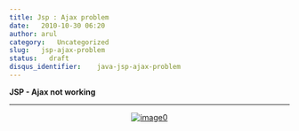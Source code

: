 ```yaml
---
title: Jsp : Ajax problem
date:   2010-10-30 06:20
author: arul
category:   Uncategorized
slug:   jsp-ajax-problem
status:   draft
disqus_identifier:    java-jsp-ajax-problem
---
```


**JSP - Ajax not working**

------------------------------------------------------------------------

<div class="separator" style="clear: both; text-align: center;">

[![image0](http://3.bp.blogspot.com/_X5tq9y9xv2s/S9W6hw9EiqI/AAAAAAAAAN4/2iEOb-hsu-s/s320/Ajax+with+jsp.jpg)](http://3.bp.blogspot.com/_X5tq9y9xv2s/S9W6hw9EiqI/AAAAAAAAAN4/2iEOb-hsu-s/s1600/Ajax+with+jsp.jpg)

</div>
